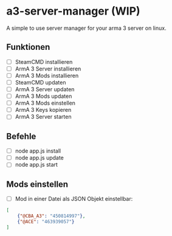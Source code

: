 # a3-server-manager (WIP)
A simple to use server manager for your arma 3 server on linux.

## Funktionen
- [ ] SteamCMD installieren
- [ ] ArmA 3 Server installieren
- [ ] ArmA 3 Mods installieren
- [ ] SteamCMD updaten
- [ ] ArmA 3 Server updaten
- [ ] ArmA 3 Mods updaten
- [ ] ArmA 3 Mods einstellen
- [ ] ArmA 3 Keys kopieren
- [ ] ArmA 3 Server starten

## Befehle
- [ ] node app.js install
- [ ] node app.js update
- [ ] node app.js start

## Mods einstellen
- [ ] Mod in einer Datei als JSON Objekt einstellbar:
```JSON
[
    {"@CBA_A3": "450814997"},
    {"@ACE": "463939057"}
]